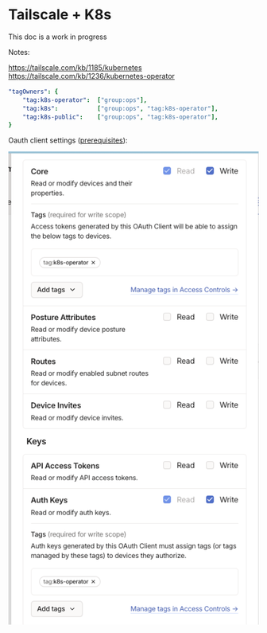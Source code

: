 # Tailscale + K8s

This doc is a work in progress

Notes:

https://tailscale.com/kb/1185/kubernetes
https://tailscale.com/kb/1236/kubernetes-operator

```yaml
"tagOwners": {
    "tag:k8s-operator":  ["group:ops"],
    "tag:k8s":           ["group:ops", "tag:k8s-operator"],
    "tag:k8s-public":    ["group:ops", "tag:k8s-operator"],
}
```

Oauth client settings ([prerequisites](https://tailscale.com/kb/1236/kubernetes-operator#prerequisites)):

<img src="./assets/oauth-client-tailscale-settings.png">

